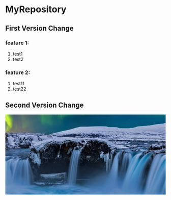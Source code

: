 # MyRepository

## First Version Change
### feature 1:
1. test1
2. test2
### feature 2:
1. test11
2. test22

## Second Version Change
![My image](/Images/1.png "haha my image")
